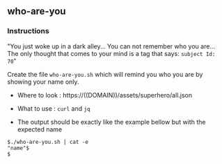 ## who-are-you

### Instructions

"You just woke up in a dark alley...
You can not remember who you are...
The only thought that comes to your mind is a tag that says: `subject Id: 70`"

Create the file `who-are-you.sh` which will remind you who you are by showing your name only.

- Where to look : https://((DOMAIN))/assets/superhero/all.json

- What to use : `curl` and `jq`

- The output should be exactly like the example bellow but with the expected name

```console
$./who-are-you.sh | cat -e
"name"$
$
```
